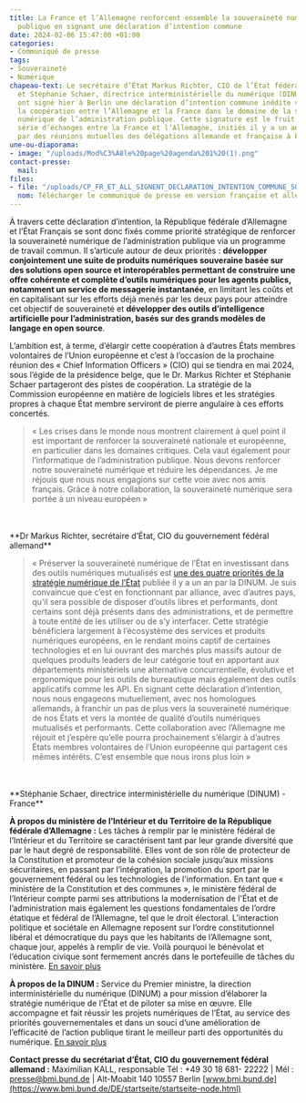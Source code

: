 ```yaml
---
title: La France et l’Allemagne renforcent ensemble la souveraineté numérique de l’administration
  publique en signant une déclaration d’intention commune
date: 2024-02-06 15:47:00 +01:00
categories:
- Communiqué de presse
tags:
- Souveraineté
- Numérique
chapeau-text: Le secrétaire d’État Markus Richter, CIO de l’État fédéral d’Allemagne,
  et Stéphanie Schaer, directrice interministérielle du numérique (DINUM), CIO France,
  ont signé hier à Berlin une déclaration d’intention commune inédite visant à renforcer
  la coopération entre l’Allemagne et la France dans le domaine de la souveraineté
  numérique de l’administration publique. Cette signature est le fruit d’une longue
  série d’échanges entre la France et l’Allemagne, initiés il y a un an et soutenus
  par des réunions mutuelles des délégations allemande et française à Paris et Berlin.
une-ou-diaporama:
- image: "/uploads/Mod%C3%A8le%20page%20agenda%201%20(1).png"
contact-presse:
  mail: 
files:
- file: "/uploads/CP_FR_ET_ALL_SIGNENT_DECLARATION_INTENTION_COMMUNE_SOUVERAINETE_NUMERIQUE.pdf"
  nom: Télécharger le communiqué de presse en version française et allemande
---
```


À travers cette déclaration d’intention, la République fédérale d’Allemagne et l’État Français se sont donc fixés comme priorité stratégique de renforcer la souveraineté numérique de l’administration publique via un programme de travail commun. Il s’articule autour de deux priorités : **développer conjointement une suite de produits numériques souveraine basée sur des solutions open source et interopérables permettant de construire une offre cohérente et complète d’outils numériques pour les agents publics, notamment un service de messagerie instantanée**, en limitant les coûts et en capitalisant sur les efforts déjà menés par les deux pays pour atteindre cet objectif de souveraineté et **développer des outils d’intelligence artificielle pour l’administration, basés sur des grands modèles de langage en open source**.

L’ambition est, à terme, d’élargir cette coopération à d’autres États membres volontaires de l’Union européenne et c’est à l’occasion de la prochaine réunion des « Chief Information Officers » (CIO) qui se tiendra en mai 2024, sous l’égide de la présidence belge, que le Dr. Markus Richter et Stéphanie Schaer partageront des pistes de coopération. La stratégie de la Commission européenne en matière de logiciels libres et les stratégies propres à chaque État membre serviront de pierre angulaire à ces efforts concertés.

> « Les crises dans le monde nous montrent clairement à quel point il est important de renforcer la souveraineté nationale et européenne, en particulier dans les domaines critiques. Cela vaut également pour l’informatique de l’administration publique. Nous devons renforcer notre souveraineté numérique et réduire les dépendances. Je me réjouis que nous nous engagions sur cette voie avec nos amis français. Grâce à notre collaboration, la souveraineté numérique sera portée à un niveau européen » 
<br>
<br>**Dr Markus Richter, secrétaire d’État, CIO du gouvernement fédéral allemand**

> « Préserver la souveraineté numérique de l’État en investissant dans des outils numériques mutualisés est [une des quatre priorités de la stratégie numérique de l’État](https://www.numerique.gouv.fr/dinum/) publiée il y a un an par la DINUM. Je suis convaincue que c’est en fonctionnant par alliance, avec d’autres pays, qu’il sera possible de disposer d’outils libres et performants, dont certains sont déjà présents dans des administrations, et de permettre à toute entité de les utiliser ou de s’y interfacer. Cette stratégie bénéficiera largement à l’écosystème des services et produits numériques européens, en le rendant moins captif de certaines technologies et en lui ouvrant des marchés plus massifs autour de quelques produits leaders de leur catégorie tout en apportant aux départements ministériels une alternative concurrentielle, évolutive et ergonomique pour les outils de bureautique mais également des outils applicatifs comme les API. En signant cette déclaration d’intention, nous nous engageons mutuellement, avec nos homologues allemands, à franchir un pas de plus vers la souveraineté numérique de nos États et vers la montée de qualité d’outils numériques mutualisés et performants. Cette collaboration avec l’Allemagne me réjouit et j’espère qu’elle pourra prochainement s’élargir à d’autres États membres volontaires de l’Union européenne qui partagent ces mêmes intérêts. C’est ensemble que nous irons plus loin » 
<br>
<br>**Stéphanie Schaer, directrice interministérielle du numérique (DINUM) - France**

**À propos du ministère de l’Intérieur et du Territoire de la République fédérale d’Allemagne :**
Les tâches à remplir par le ministère fédéral de l’Intérieur et du Territoire se caractérisent tant par leur grande diversité que par le haut degré de responsabilité. Elles vont de son rôle de protecteur de la Constitution et promoteur de la cohésion sociale jusqu’aux missions sécuritaires, en passant par l’intégration, la promotion du sport par le gouvernement fédéral ou les technologies de l'information. En tant que « ministère de la Constitution et des communes », le ministère fédéral de l’Intérieur compte parmi ses attributions la modernisation de l'État et de l’administration mais également les questions fondamentales de l’ordre étatique et fédéral de l’Allemagne, tel que le droit électoral. L’interaction politique et sociétale en Allemagne reposent sur l’ordre constitutionnel libéral et démocratique du pays que les habitants de l’Allemagne sont, chaque jour, appelés à remplir de vie. Voilà pourquoi le bénévolat et l’éducation civique sont fermement ancrés dans le portefeuille de tâches du ministère. [En savoir plus](https://www.bmi.bund.de/DE/startseite/startseite-node.html)

**À propos de la DINUM :**
Service du Premier ministre, la direction interministérielle du numérique (DINUM) a pour mission d’élaborer la stratégie numérique de l’État et de piloter sa mise en œuvre. Elle accompagne et fait réussir les projets numériques de l’État, au service des priorités gouvernementales et dans un souci d’une amélioration de l’efficacité de l’action publique tirant le meilleur parti des opportunités du numérique.
[En savoir plus](https://www.numerique.gouv.fr/)

**Contact presse du secrétariat d’État, CIO du gouvernement fédéral allemand :** 
Maximilian KALL, responsable 
Tél : +49 30 18 681- 22222 | Mél : presse@bmi.bund.de | Alt-Moabit 140 10557 Berlin
[www.bmi.bund.de](https://www.bmi.bund.de/DE/startseite/startseite-node.html)

